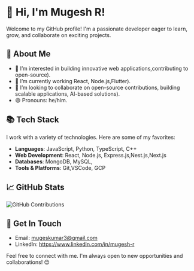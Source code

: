 # 👋 Hi, I'm Mugesh R!

Welcome to my GitHub profile! I'm a passionate developer eager to learn, grow, and collaborate on exciting projects.

## 🚀 About Me
- 👀 I’m interested in  building innovative web applications,contributing to open-source).
- 🌱 I’m currently working   React, Node.js,Flutter).
- 💞️ I’m looking to collaborate on open-source contributions, building scalable applications, AI-based solutions).
- 😄 Pronouns: he/him.

## 📚 Tech Stack
I work with a variety of technologies. Here are some of my favorites:

- **Languages**: JavaScript, Python, TypeScript, C++
- **Web Development**: React, Node.js, Express.js,Nest.js,Next.js
- **Databases**: MongoDB, MySQL,
- **Tools & Platforms**: Git,VSCode, GCP

## 📈 GitHub Stats
![GitHub Contributions](https://github-profile-summary-cards.vercel.app/api/cards/profile-details?username=mugeskumar3&theme=radical)

## 📢 Get In Touch
- Email: mugeskumar3@gmail.com
- LinkedIn: https://www.linkedin.com/in/mugesh-r

Feel free to connect with me. I'm always open to new opportunities and collaborations! 😊
